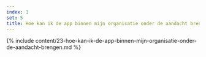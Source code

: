 ```yaml
---
index: 1
set: 5
title: Hoe kan ik de app binnen mijn organisatie onder de aandacht brengen?
---
```

{% include content/23-hoe-kan-ik-de-app-binnen-mijn-organisatie-onder-de-aandacht-brengen.md %}
